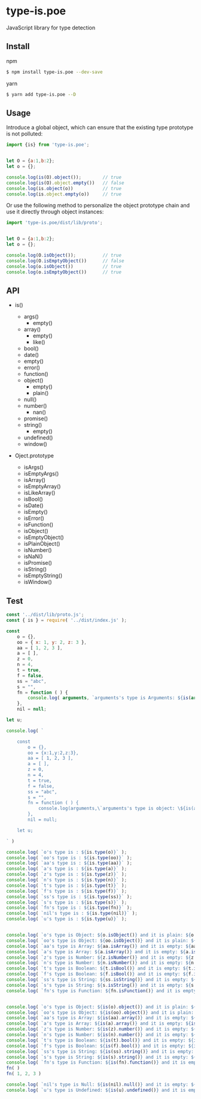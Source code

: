 # type-is.poe

JavaScript library for type detection

## Install

npm
```bash
$ npm install type-is.poe --dev-save
```

yarn
```bash
$ yarn add type-is.poe --D
```

## Usage


Introduce a global object, which can ensure that the existing type prototype is not polluted:

```js
import {is} from 'type-is.poe';


let O = {a:1,b:2};
let o = {};

console.log(is(O).object());		// true
console.log(is(O).object.empty())	// false
console.log(is.object(o))			// true
console.log(is.object.empty(o))		// true
```


Or use the following method to personalize the object prototype chain and use it directly through object instances:

```js
import 'type-is.poe/dist/lib/proto';


let O = {a:1,b:2};
let o = {};

console.log(O.isObject());			// true
console.log(O.isEmptyObject())		// false
console.log(o.isObject())			// true
console.log(o.isEmptyObject())		// true
```

## API

+ is()
    - args()
        * empty()
    - array()
        * empty()
        * like()
    - bool()
    - date()
    - empty()
    - error()
    - function()
    - object()
        * empty()
        * plain()
    - null()
    - number()
        * nan()
    - promise()
    - string()
        * empty()
    - undefined()
    - window()

+ Oject.prototype
    - isArgs()
    - isEmptyArgs()
    - isArray()
    - isEmptyArray()
    - isLikeArray()
    - isBool()
    - isDate()
    - isEmpty()
    - isError()
    - isFunction()
    - isObject()
    - isEmptyObject()
    - isPlainObject()
    - isNumber()
    - isNaN()
    - isPromise()
    - isString()
    - isEmptyString()
    - isWindow()


## Test

```js
const '../dist/lib/proto.js';
const { is } = require( '../dist/index.js' );

const
    o = {},
    oo = { x: 1, y: 2, z: 3 },
    aa = [ 1, 2, 3 ],
    a = [ ],
    z = 0,
    n = 4,
    t = true,
    f = false,
    ss = "abc",
    s = "",
    fn = function ( ) {
        console.log( arguments, `arguments's type is Arguments: ${is(arguments).args()} and it is empty: ${is(arguments).args.empty()}` )
    },
    nil = null;

let u;

console.log( `

	const
		o = {},
		oo = {x:1,y:2,z:3},
	    aa = [ 1, 2, 3 ],
	    a = [ ],
	    z = 0,
	    n = 4,
	    t = true,
	    f = false,
	    ss = "abc",
	    s = "",
	    fn = function ( ) {
	    	console.log(arguments,\`arguments's type is object: \${is(arguments).args()} and it is empty: \${is(arguments).args.empty()}\`)
	    },
	    nil = null;

	let u;

` )

console.log( `o's type is : ${is.type(o)}` );
console.log( `oo's type is : ${is.type(oo)}` );
console.log( `aa's type is : ${is.type(aa)}` );
console.log( `a's type is : ${is.type(a)}` );
console.log( `z's type is : ${is.type(z)}` );
console.log( `n's type is : ${is.type(n)}` );
console.log( `t's type is : ${is.type(t)}` );
console.log( `f's type is : ${is.type(f)}` );
console.log( `ss's type is : ${is.type(ss)}` );
console.log( `s's type is : ${is.type(s)}` );
console.log( `fn's type is : ${is.type(fn)}` );
console.log( `nil's type is : ${is.type(nil)}` );
console.log( `u's type is : ${is.type(u)}` );


console.log( `o's type is Object: ${o.isObject()} and it is plain: ${o.isPlainObject()} and it is empty: ${o.isEmptyObject()}` );
console.log( `oo's type is Object: ${oo.isObject()} and it is plain: ${oo.isPlainObject()} and it is empty: ${oo.isEmptyObject()}` );
console.log( `aa's type is Array: ${aa.isArray()} and it is empty: ${aa.isEmptyArray()}` );
console.log( `a's type is Array: ${a.isArray()} and it is empty: ${a.isEmptyArray()}` );
console.log( `z's type is Number: ${z.isNumber()} and it is empty: ${z.isEmpty()}` );
console.log( `n's type is Number: ${n.isNumber()} and it is empty: ${n.isEmpty()}` );
console.log( `t's type is Boolean: ${t.isBool()} and it is empty: ${t.isEmpty()}` );
console.log( `f's type is Boolean: ${f.isBool()} and it is empty: ${f.isEmpty()}` );
console.log( `ss's type is String: ${ss.isString()} and it is empty: ${ss.isEmptyString()}` );
console.log( `s's type is String: ${s.isString()} and it is empty: ${s.isEmptyString()}` );
console.log( `fn's type is Function: ${fn.isFunction()} and it is empty: ${fn.isEmpty()}` );


console.log( `o's type is Object: ${is(o).object()} and it is plain: ${is(o).object.plain()} and it is empty: ${is(o).object.empty()}` );
console.log( `oo's type is Object: ${is(oo).object()} and it is plain: ${is(oo).object.plain()} and it is empty: ${is(oo).object.empty()}` );
console.log( `aa's type is Array: ${is(aa).array()} and it is empty: ${is(aa).array.empty()}` );
console.log( `a's type is Array: ${is(a).array()} and it is empty: ${is(a).array.empty()}` );
console.log( `z's type is Number: ${is(z).number()} and it is empty: ${is(z).empty()}` );
console.log( `n's type is Number: ${is(n).number()} and it is empty: ${is(n).empty()}` );
console.log( `t's type is Boolean: ${is(t).bool()} and it is empty: ${is(t).empty()}` );
console.log( `f's type is Boolean: ${is(f).bool()} and it is empty: ${is(f).empty()}` );
console.log( `ss's type is String: ${is(ss).string()} and it is empty: ${is(ss).string.empty()}` );
console.log( `s's type is String: ${is(s).string()} and it is empty: ${is(s).string.empty()}` );
console.log( `fn's type is Function: ${is(fn).function()} and it is empty: ${is(fn).empty()}` );
fn( )
fn( 1, 2, 3 )

console.log( `nil's type is Null: ${is(nil).null()} and it is empty: ${is(nil).empty()}` );
console.log( `u's type is Undefined: ${is(u).undefined()} and it is empty: ${is(u).empty()}` );
````
